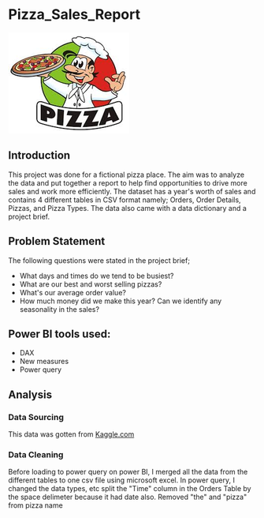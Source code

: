 # Pizza_Sales_Report

![](PizzaImage.jpg)

## Introduction
This project was done for a fictional pizza place. The aim was to analyze the data and put together a report to help find opportunities to drive more sales and work more efficiently. The dataset has a year's worth of sales and contains 4 different tables in CSV format namely; Orders, Order Details, Pizzas, and Pizza Types. The data also came with a data dictionary and a project brief.

## Problem Statement
The following questions were stated in the project brief;
- What days and times do we tend to be busiest? 
- What are our best and worst selling pizzas? 
- What's our average order value? 
- How much money did we make this year? Can we identify any seasonality in the sales? 

## Power BI tools used:
- DAX
- New measures
- Power query

## Analysis
### Data Sourcing
This data was gotten from [Kaggle.com](https://www.kaggle.com/datasets/mysarahmadbhat/pizza-place-sales)

### Data Cleaning
Before loading to power query on power BI, I merged all the data from the different tables to one csv file using microsoft excel. 
In power query, I changed the data types, etc
split the "Time" column in the Orders Table by the space delimeter because it had date also.
Removed "the" and "pizza" from pizza name



